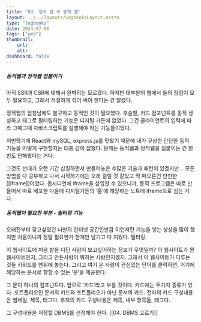 ```yaml
---
title: "03. 정적 웹 속 동적 웹"
layout: ../../layouts/LogbooksLayout.astro
type: "logbooks"
date: 2024-07-06
tags: ["web"]
thumbnail:
	url:
	alt:
dashboard: false
---
```

##### 동적웹과 정적웹 접붙이기
아직 SSR과 CSR에 대해서 완벽히는 모르겠다. 하지만 대부분의 웹에서 둘의 장점이 모두 필요하고, 그래서 적절하게 섞어 써야 한다는 건 알겠다.

정적웹의 엄청남에도 불구하고 동적인 것이 필요했다. 후술할, 카드 컴포넌트를 동적 생성하고 태그로 필터링하는 기능은 디지털 가든에 없었다. 그건 클라이언트의 입력에 따라 그때그때 자바스크립트를 실행해야 하는 기능들이었다.

저번학기에 React와 mySQL, express.js를 맛봤기 때문에 내가 구상한 간단한 동적 기능을 어떻게 구현할지는 대충 감이 잡혔다. 문제는 동적웹과 정적웹을 접붙이는 건 한번도 안해봤다는 거다.

그것도 선대가 오랜 기간 삽질하면서 만들어놓은 수많은 기술과 패턴이 있겠지만… 모든 방법을 다 공부하고 나서 시작하기에는 오래 걸릴 것 같았고 딱 떠오른건 만만한 [[iframe]]이었다. 옵시디언에 iframe을 삽입할 수 있으니까, 동적 프로그램은 따로 만들어서 따로 배포한 다음에 디지털가든의 ‘홈’에 해당하는 노트에 iframe으로 심는 거다.

##### 동적웹이 필요한 부분 - 필터링 기능
오래전부터 갖고싶었던 나만의 인터넷 공간인만큼 이런저런 기능을 넣는 상상을 많이 했지만 처음이니까 정말 필요한거 한개만 남기고 다 지웠다. 필터링.

이 웹사이트에 처음 발을 디딘 사람이 보고싶어하는 정보가 무엇일까? 이 웹사이트가 뭔 웹사이트인지, 그리고 만든사람이 뭐하는 사람인지겠지. 그래서 이 웹사이트가 다루는 것들 키워드를 맨위에 놓는다. 그리고 여기 온 사람이 관심있는 단어를 클릭하면, 거기에 해당하는 문서로 향할 수 있는 ‘문’을 제공한다.

그 문이 하나의 컴포넌트다. 앞으로 ‘카드’라고 부를 것이다. 카드에는 두가지 종류가 있다. 포트폴리오인 문서의 카드와 포트폴리오가 아닌 문서의 카드. 전자의 카드 구성내용은 썸네일, 제목, 태그다. 후자의 카드 구성내용은 제목, 내부 항목들, 태그다.

그 구성내용을 저장할 DBMS를 선정해야 한다. [[04. DBMS 고르기]]